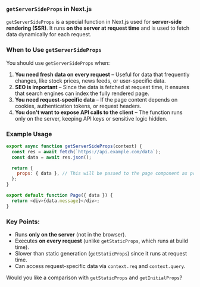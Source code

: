 ### `getServerSideProps` in Next.js

`getServerSideProps` is a special function in Next.js used for **server-side rendering (SSR)**. It runs **on the server at request time** and is used to fetch data dynamically for each request.

### When to Use `getServerSideProps`
You should use `getServerSideProps` when:
1. **You need fresh data on every request** – Useful for data that frequently changes, like stock prices, news feeds, or user-specific data.
2. **SEO is important** – Since the data is fetched at request time, it ensures that search engines can index the fully rendered page.
3. **You need request-specific data** – If the page content depends on cookies, authentication tokens, or request headers.
4. **You don't want to expose API calls to the client** – The function runs only on the server, keeping API keys or sensitive logic hidden.

### Example Usage
```javascript
export async function getServerSideProps(context) {
  const res = await fetch(`https://api.example.com/data`);
  const data = await res.json();

  return {
    props: { data }, // This will be passed to the page component as props
  };
}

export default function Page({ data }) {
  return <div>{data.message}</div>;
}
```

### Key Points:
- Runs **only on the server** (not in the browser).
- Executes **on every request** (unlike `getStaticProps`, which runs at build time).
- Slower than static generation (`getStaticProps`) since it runs at request time.
- Can access request-specific data via `context.req` and `context.query`.

Would you like a comparison with `getStaticProps` and `getInitialProps`?
